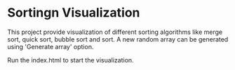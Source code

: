 # Sortingn Visualization

This project provide visualization of different sorting algorithms like merge sort, quick sort, bubble sort and sort. A new random array can be generated using 'Generate array' option. 

Run the index.html to start the visualization.
